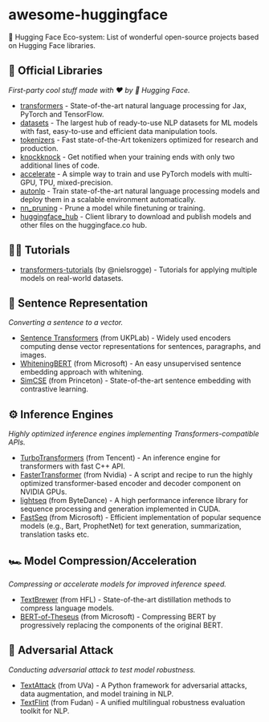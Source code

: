 # awesome-huggingface
🤗 Hugging Face Eco-system: List of wonderful open-source projects based on Hugging Face libraries.

## 🤗 Official Libraries
*First-party cool stuff made with ❤️ by 🤗 Hugging Face.*
* [transformers](https://github.com/huggingface/transformers) - State-of-the-art natural language processing for Jax, PyTorch and TensorFlow.
* [datasets](https://github.com/huggingface/datasets) - The largest hub of ready-to-use NLP datasets for ML models with fast, easy-to-use and efficient data manipulation tools.
* [tokenizers](https://github.com/huggingface/tokenizers) - Fast state-of-the-Art tokenizers optimized for research and production.
* [knockknock](https://github.com/huggingface/knockknock) - Get notified when your training ends with only two additional lines of code.
* [accelerate](https://github.com/huggingface/accelerate) - A simple way to train and use PyTorch models with multi-GPU, TPU, mixed-precision.
* [autonlp](https://github.com/huggingface/autonlp) - Train state-of-the-art natural language processing models and deploy them in a scalable environment automatically.
* [nn_pruning](https://github.com/huggingface/nn_pruning) - Prune a model while finetuning or training.
* [huggingface_hub](https://github.com/huggingface/huggingface_hub) - Client library to download and publish models and other files on the huggingface.co hub.

## 👩‍🏫 Tutorials
* [transformers-tutorials](https://github.com/nielsrogge/transformers-tutorials) (by @nielsrogge) - Tutorials for applying multiple models on real-world datasets.

## 🥡 Sentence Representation
*Converting a sentence to a vector.*
* [Sentence Transformers](https://github.com/UKPLab/sentence-transformers) (from UKPLab) - Widely used encoders computing dense vector representations for sentences, paragraphs, and images.
* [WhiteningBERT](https://github.com/Jun-jie-Huang/WhiteningBERT) (from Microsoft) - An easy unsupervised sentence embedding approach with whitening.
* [SimCSE](https://github.com/princeton-nlp/SimCSE) (from Princeton) - State-of-the-art sentence embedding with contrastive learning.

## ⚙️ Inference Engines
*Highly optimized inference engines implementing Transformers-compatible APIs.*

* [TurboTransformers](https://github.com/Tencent/TurboTransformers) (from Tencent) - An inference engine for transformers with fast C++ API.
* [FasterTransformer](https://github.com/NVIDIA/FasterTransformer) (from Nvidia) - A script and recipe to run the highly optimized transformer-based encoder and decoder component on NVIDIA GPUs.
* [lightseq](https://github.com/bytedance/lightseq) (from ByteDance) - A high performance inference library for sequence processing and generation implemented in CUDA.
* [FastSeq](https://github.com/microsoft/fastseq) (from Microsoft) - Efficient implementation of popular sequence models (e.g., Bart, ProphetNet) for text generation, summarization, translation tasks etc.

## 🏎️ Model Compression/Acceleration
*Compressing or accelerate models for improved inference speed.*
* [TextBrewer](https://github.com/airaria/TextBrewer) (from HFL) - State-of-the-art distillation methods to compress language models.
* [BERT-of-Theseus](https://github.com/JetRunner/BERT-of-Theseus) (from Microsoft) - Compressing BERT by progressively replacing the components of the original BERT.

## 🏹️ Adversarial Attack
*Conducting adversarial attack to test model robustness.*
* [TextAttack](https://github.com/QData/TextAttack) (from UVa) -  A Python framework for adversarial attacks, data augmentation, and model training in NLP.
* [TextFlint](https://github.com/textflint/textflint) (from Fudan) - A unified multilingual robustness evaluation toolkit for NLP.
